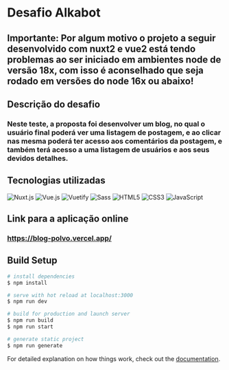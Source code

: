 # Desafio Alkabot

## Importante: Por algum motivo o projeto a seguir desenvolvido com nuxt2 e vue2 está tendo problemas ao ser iniciado em ambientes node de versão 18x, com isso é aconselhado que seja rodado em versões do node 16x ou abaixo!

## Descrição do desafio
### Neste teste, a proposta foi desenvolver um blog, no qual o usuário final poderá ver uma listagem de postagem, e ao clicar nas mesma poderá ter acesso aos comentários da postagem, e também terá acesso a uma listagem de usuários e aos seus devidos detalhes.

## Tecnologias utilizadas
![Nuxt.js](https://img.shields.io/badge/-Nuxt.js-black?style=flat-square&logo=nuxt.js)
![Vue.js](https://img.shields.io/badge/-Vue.js-black?style=flat-square&logo=vue.js)
![Vuetify](https://img.shields.io/badge/-Vuetify-5cbbf6?style=flat-square&logo=vuetify)
![Sass](https://img.shields.io/badge/-Sass-1572B6?style=flat-square&logo=sass)
![HTML5](https://img.shields.io/badge/-HTML5-E34F26?style=flat-square&logo=html5&logoColor=white)
![CSS3](https://img.shields.io/badge/-CSS3-1572B6?style=flat-square&logo=css3)
![JavaScript](https://img.shields.io/badge/-JavaScript-black?style=flat-square&logo=javascript)

## Link para a aplicação online
### https://blog-polvo.vercel.app/

## Build Setup

```bash
# install dependencies
$ npm install

# serve with hot reload at localhost:3000
$ npm run dev

# build for production and launch server
$ npm run build
$ npm run start

# generate static project
$ npm run generate
```

For detailed explanation on how things work, check out the [documentation](https://nuxtjs.org).
